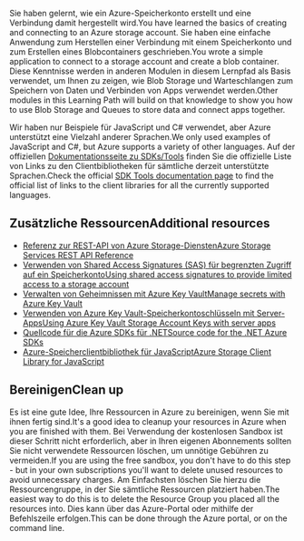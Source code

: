 <span data-ttu-id="a7335-101">Sie haben gelernt, wie ein Azure-Speicherkonto erstellt und eine Verbindung damit hergestellt wird.</span><span class="sxs-lookup"><span data-stu-id="a7335-101">You have learned the basics of creating and connecting to an Azure storage account.</span></span> <span data-ttu-id="a7335-102">Sie haben eine einfache Anwendung zum Herstellen einer Verbindung mit einem Speicherkonto und zum Erstellen eines Blobcontainers geschrieben.</span><span class="sxs-lookup"><span data-stu-id="a7335-102">You wrote a simple application to connect to a storage account and create a blob container.</span></span> <span data-ttu-id="a7335-103">Diese Kenntnisse werden in anderen Modulen in diesem Lernpfad als Basis verwendet, um Ihnen zu zeigen, wie Blob Storage und Warteschlangen zum Speichern von Daten und Verbinden von Apps verwendet werden.</span><span class="sxs-lookup"><span data-stu-id="a7335-103">Other modules in this Learning Path will build on that knowledge to show you how to use Blob Storage and Queues to store data and connect apps together.</span></span>

<span data-ttu-id="a7335-104">Wir haben nur Beispiele für JavaScript und C# verwendet, aber Azure unterstützt eine Vielzahl anderer Sprachen.</span><span class="sxs-lookup"><span data-stu-id="a7335-104">We only used examples of JavaScript and C#, but Azure supports a variety of other languages.</span></span> <span data-ttu-id="a7335-105">Auf der offiziellen [Dokumentationsseite zu SDKs/Tools](https://docs.microsoft.com/azure/#pivot=sdkstools) finden Sie die offizielle Liste von Links zu den Clientbibliotheken für sämtliche derzeit unterstützte Sprachen.</span><span class="sxs-lookup"><span data-stu-id="a7335-105">Check the official [SDK Tools documentation page](https://docs.microsoft.com/azure/#pivot=sdkstools) to find the official list of links to the client libraries for all the currently supported languages.</span></span>

## <a name="additional-resources"></a><span data-ttu-id="a7335-106">Zusätzliche Ressourcen</span><span class="sxs-lookup"><span data-stu-id="a7335-106">Additional resources</span></span>

- [<span data-ttu-id="a7335-107">Referenz zur REST-API von Azure Storage-Diensten</span><span class="sxs-lookup"><span data-stu-id="a7335-107">Azure Storage Services REST API Reference</span></span>](https://docs.microsoft.com/rest/api/storageservices/)
- [<span data-ttu-id="a7335-108">Verwenden von Shared Access Signatures (SAS) für begrenzten Zugriff auf ein Speicherkonto</span><span class="sxs-lookup"><span data-stu-id="a7335-108">Using shared access signatures to provide limited access to a storage account</span></span>](https://docs.microsoft.com/azure/storage/common/storage-dotnet-shared-access-signature-part-1)
- [<span data-ttu-id="a7335-109">Verwalten von Geheimnissen mit Azure Key Vault</span><span class="sxs-lookup"><span data-stu-id="a7335-109">Manage secrets with Azure Key Vault</span></span>](https://docs.microsoft.com/learn/modules/manage-secrets-with-azure-key-vault/)
- [<span data-ttu-id="a7335-110">Verwenden von Azure Key Vault-Speicherkontoschlüsseln mit Server-Apps</span><span class="sxs-lookup"><span data-stu-id="a7335-110">Using Azure Key Vault Storage Account Keys with server apps</span></span>](https://docs.microsoft.com/azure/key-vault/key-vault-ovw-storage-keys)
- [<span data-ttu-id="a7335-111">Quellcode für die Azure SDKs für .NET</span><span class="sxs-lookup"><span data-stu-id="a7335-111">Source code for the .NET Azure SDKs</span></span>](https://github.com/Azure/azure-sdk-for-net)
- [<span data-ttu-id="a7335-112">Azure-Speicherclientbibliothek für JavaScript</span><span class="sxs-lookup"><span data-stu-id="a7335-112">Azure Storage Client Library for JavaScript</span></span>](https://github.com/Azure/azure-storage-node#azure-storage-javascript-client-library-for-browsers)

## <a name="clean-up"></a><span data-ttu-id="a7335-113">Bereinigen</span><span class="sxs-lookup"><span data-stu-id="a7335-113">Clean up</span></span>
<!---TODO: Update for sandbox?--->

<span data-ttu-id="a7335-114">Es ist eine gute Idee, Ihre Ressourcen in Azure zu bereinigen, wenn Sie mit ihnen fertig sind.</span><span class="sxs-lookup"><span data-stu-id="a7335-114">It's a good idea to cleanup your resources in Azure when you are finished with them.</span></span> <span data-ttu-id="a7335-115">Bei Verwendung der kostenlosen Sandbox ist dieser Schritt nicht erforderlich, aber in Ihren eigenen Abonnements sollten Sie nicht verwendete Ressourcen löschen, um unnötige Gebühren zu vermeiden.</span><span class="sxs-lookup"><span data-stu-id="a7335-115">If you are using the free sandbox, you don't have to do this step - but in your own subscriptions you'll want to delete unused resources to avoid unnecessary charges.</span></span> <span data-ttu-id="a7335-116">Am Einfachsten löschen Sie hierzu die Ressourcengruppe, in der Sie sämtliche Ressourcen platziert haben.</span><span class="sxs-lookup"><span data-stu-id="a7335-116">The easiest way to do this is to delete the Resource Group you placed all the resources into.</span></span> <span data-ttu-id="a7335-117">Dies kann über das Azure-Portal oder mithilfe der Befehlszeile erfolgen.</span><span class="sxs-lookup"><span data-stu-id="a7335-117">This can be done through the Azure portal, or on the command line.</span></span>